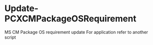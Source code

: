 # Update-PCXCMPackageOSRequirement
MS CM Package OS requirement update
For application refer to another script 


